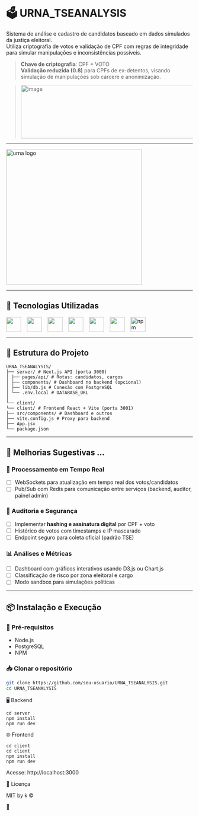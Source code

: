 # 🗳️ URNA_TSEANALYSIS

Sistema de análise e cadastro de candidatos baseado em dados simulados da justiça eleitoral.  
Utiliza criptografia de votos e validação de CPF com regras de integridade para simular manipulações e inconsistências possíveis.

> **Chave de criptografia**: CPF + VOTO  
> **Validação reduzida (0.8)** para CPFs de ex-detentos, visando simulação de manipulações sob cárcere e anonimização.

> <img width="628" height="144" alt="image" src="https://github.com/user-attachments/assets/dd872e1d-a24c-46c8-a491-727dfd7c19b3" />


---

<img width="366" src="https://github.com/user-attachments/assets/4988fd8a-ed69-4648-b2b8-d7512eb56b82" alt="urna logo" />

---

## 🚀 Tecnologias Utilizadas

<div style="display:flex; gap: 1rem; align-items:center;">

<img src="https://cdn.jsdelivr.net/gh/devicons/devicon/icons/react/react-original.svg" width="40" />
<img src="https://cdn.jsdelivr.net/gh/devicons/devicon/icons/nextjs/nextjs-original.svg" width="40" />
<img src="https://cdn.jsdelivr.net/gh/devicons/devicon/icons/postgresql/postgresql-original.svg" width="40" />
<img src="https://cdn.jsdelivr.net/gh/devicons/devicon/icons/javascript/javascript-original.svg" width="40" />
<img src="https://cdn.jsdelivr.net/gh/devicons/devicon/icons/nodejs/nodejs-original.svg" width="40" />
<img src="https://cdn.jsdelivr.net/gh/devicons/devicon/icons/vite/vite-original.svg" width="40" />
<img src="https://cdn.jsdelivr.net/gh/devicons/devicon/icons/npm/npm-original-wordmark.svg" width="40" title="npm"/>


</div>

---

## 📁 Estrutura do Projeto

```
URNA_TSEANALYSIS/
├── server/ # Next.js API (porta 3000)
│ ├── pages/api/ # Rotas: candidatos, cargos
│ ├── components/ # Dashboard no backend (opcional)
│ ├── lib/db.js # Conexão com PostgreSQL
│ └── .env.local # DATABASE_URL
│
└── client/
└── client/ # Frontend React + Vite (porta 3001)
├── src/components/ # Dashboard e outros
├── vite.config.js # Proxy para backend
├── App.jsx
└── package.json
```

---

## 🧠 Melhorias Sugestivas ...

### 🔁 Processamento em Tempo Real
- [ ] WebSockets para atualização em tempo real dos votos/candidatos
- [ ] Pub/Sub com Redis para comunicação entre serviços (backend, auditor, painel admin)

### 🧮 Auditoria e Segurança
- [ ] Implementar **hashing e assinatura digital** por CPF + voto
- [ ] Histórico de votos com timestamps e IP mascarado
- [ ] Endpoint seguro para coleta oficial (padrão TSE)

### 📊 Análises e Métricas
- [ ] Dashboard com gráficos interativos usando D3.js ou Chart.js
- [ ] Classificação de risco por zona eleitoral e cargo
- [ ] Modo sandbox para simulações políticas

---

## 📦 Instalação e Execução

### 🔧 Pré-requisitos
- Node.js
- PostgreSQL
- NPM

### 📥 Clonar o repositório

```bash
git clone https://github.com/seu-usuario/URNA_TSEANALYSIS.git
cd URNA_TSEANALYSIS
```

🖥️ Backend

```
cd server
npm install
npm run dev

```

🌐 Frontend

```
cd client
cd client
npm install
npm run dev

```

Acesse: http://localhost:3000

📃 Licença

MIT by k ©

🤝

